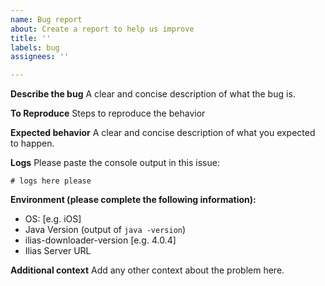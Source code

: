 ```yaml
---
name: Bug report
about: Create a report to help us improve
title: ''
labels: bug
assignees: ''

---
```


**Describe the bug**
A clear and concise description of what the bug is.

**To Reproduce**
Steps to reproduce the behavior

**Expected behavior**
A clear and concise description of what you expected to happen.

**Logs**
Please paste the console output in this issue:

```
# logs here please
```

**Environment (please complete the following information):**
 - OS: [e.g. iOS]
 - Java Version (output of `java -version`)
 - ilias-downloader-version [e.g. 4.0.4]
 - Ilias Server URL

**Additional context**
Add any other context about the problem here.
